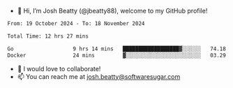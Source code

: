 - 👋 Hi, I’m Josh Beatty (@jbeatty88), welcome to my GitHub profile!

<!--START_SECTION:waka-->

```txt
From: 19 October 2024 - To: 18 November 2024

Total Time: 12 hrs 27 mins

Go                   9 hrs 14 mins   ██████████████████▓░░░░░░   74.18 %
Docker               24 mins         ▓░░░░░░░░░░░░░░░░░░░░░░░░   03.29 %
```

<!--END_SECTION:waka-->

- 💞️ I would love to collaborate!
- 📫 You can reach me at josh.beatty@softwaresugar.com

<!---
jbeatty88/jbeatty88 is a ✨ special ✨ repository because its `README.md` (this file) appears on your GitHub profile.
You can click the Preview link to take a look at your changes.
--->
